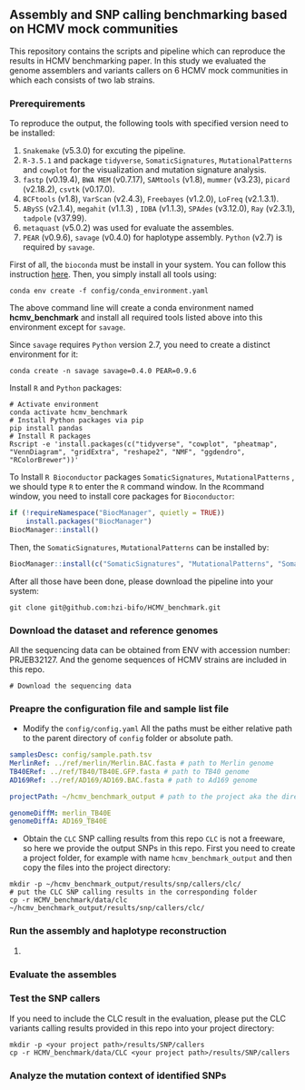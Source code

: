 ## Assembly and SNP calling benchmarking based on HCMV mock communities

This repository contains the scripts and pipeline which can reproduce the results in HCMV benchmarking paper. In this study we evaluated the genome assemblers and variants callers on 6 HCMV mock communities in which each consists of two lab strains. 

### Prerequirements

To reproduce the output, the following tools with specified version need to be installed:

1. `Snakemake` (v5.3.0) for excuting the pipeline.
2. `R-3.5.1` and package `tidyverse`, `SomaticSignatures`, `MutationalPatterns` and `cowplot` for the visualization and mutation signature analysis.
3. `fastp` (v0.19.4), `BWA MEM` (v0.7.17), `SAMtools` (v1.8), `mummer` (v3.23), `picard` (v2.18.2), `csvtk` (v0.17.0).
4. `BCFtools` (v1.8), `VarScan` (v2.4.3), `Freebayes` (v1.2.0), `LoFreq` (v2.1.3.1).
5. `ABySS` (v2.1.4), `megahit` (v1.1.3) , `IDBA` (v1.1.3), `SPAdes` (v3.12.0), `Ray` (v2.3.1), `tadpole` (v37.99).
6. `metaquast` (v5.0.2) was used for evaluate the assembles.
7. `PEAR` (v0.9.6), `savage` (v0.4.0) for haplotype assembly. `Python` (v2.7) is required by `savage`.



First of all, the `bioconda` must be install in your system. You can follow this instruction [here](https://bioconda.github.io). Then, you simply install all tools using:

```shell
conda env create -f config/conda_environment.yaml
```

The above command line will create a conda environment named **hcmv_benchmark** and install all required tools listed above into this environment except for `savage`.

Since `savage` requires `Python` version 2.7, you need to create a distinct environment for it:

```shell
conda create -n savage savage=0.4.0 PEAR=0.9.6
```

Install `R` and `Python` packages:

```shell
# Activate environment
conda activate hcmv_benchmark
# Install Python packages via pip
pip install pandas
# Install R packages 
Rscript -e 'install.packages(c("tidyverse", "cowplot", "pheatmap", "VennDiagram", "gridExtra", "reshape2", "NMF", "ggdendro", "RColorBrewer"))'
```

To Install `R Bioconductor` packages `SomaticSignatures`, `MutationalPatterns` , we should type `R` to enter the `R` command window. In the `R`command window, you need to install core packages for `Bioconductor`:

```R
if (!requireNamespace("BiocManager", quietly = TRUE))
    install.packages("BiocManager")
BiocManager::install()
```

Then, the `SomaticSignatures`, `MutationalPatterns` can be installed by:

```R
BiocManager::install(c("SomaticSignatures", "MutationalPatterns", "SomaticCancerAlterations"))
```



After all those have been done, please download the pipeline into your system:

```shell
git clone git@github.com:hzi-bifo/HCMV_benchmark.git
```

### Download the dataset and reference genomes
All the sequencing data can be obtained from ENV with accession number: PRJEB32127. And the genome sequences of HCMV strains are included in this repo.
```shell
# Download the sequencing data
```


### Preapre the configuration file and sample list file

- Modify the `config/config.yaml`
All the paths must be either relative path to the parent directory of `config` folder or absolute path.

```yaml
samplesDesc: config/sample.path.tsv
MerlinRef: ../ref/merlin/Merlin.BAC.fasta # path to Merlin genome
TB40ERef: ../ref/TB40/TB40E.GFP.fasta # path to TB40 genome
AD169Ref: ../ref/AD169/AD169.BAC.fasta # path to Ad169 genome

projectPath: ~/hcmv_benchmark_output # path to the project aka the directory for the outputs

genomeDiffM: merlin_TB40E
genomeDiffA: AD169_TB40E

```

- Obtain the `CLC` SNP calling results from this repo 
`CLC` is not a freeware, so here we provide the output SNPs in this repo. First you need to create a project folder, for example with name `hcmv_benchmark_output` and then copy the files into the project directory:

```shell
mkdir -p ~/hcmv_benchmark_output/results/snp/callers/clc/
# put the CLC SNP calling results in the corresponding folder
cp -r HCMV_benchmark/data/clc ~/hcmv_benchmark_output/results/snp/callers/clc/
```

### Run the assembly and haplotype reconstruction

1. 

### Evaluate the assembles

### Test the SNP callers
If you need to include the CLC result in the evaluation, please put the CLC variants calling results provided in this repo into your project directory:
```shell
mkdir -p <your project path>/results/SNP/callers
cp -r HCMV_benchmark/data/CLC <your project path>/results/SNP/callers
```

### Analyze the mutation context of identified SNPs
